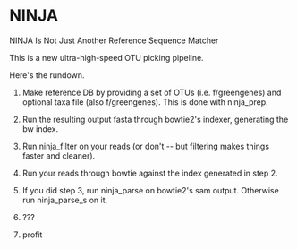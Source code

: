 NINJA
=====

NINJA Is Not Just Another Reference Sequence Matcher

This is a new ultra-high-speed OTU picking pipeline. 

Here's the rundown. 

1. Make reference DB by providing a set of OTUs (i.e. f/greengenes) and optional taxa file (also f/greengenes). This is done with ninja_prep.

2. Run the resulting output fasta through bowtie2's indexer, generating the bw index.

3. Run ninja_filter on your reads (or don't -- but filtering makes things faster and cleaner).

4. Run your reads through bowtie against the index generated in step 2.

5. If you did step 3, run ninja_parse on bowtie2's sam output. Otherwise run ninja_parse_s on it.

6. ???

7. profit 
